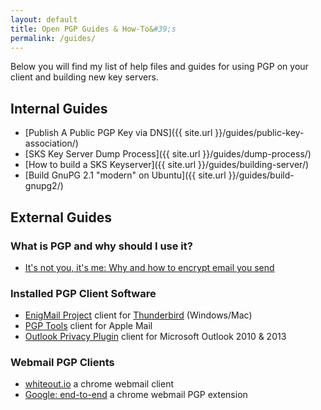 ```yaml
---
layout: default
title: Open PGP Guides & How-To&#39;s
permalink: /guides/
---
```


Below you will find my list of help files and guides for using PGP on your client and building new key servers.

## Internal Guides

* [Publish A Public PGP Key via DNS]({{ site.url }}/guides/public-key-association/)
* [SKS Key Server Dump Process]({{ site.url }}/guides/dump-process/)
* [How to build a SKS Keyserver]({{ site.url }}/guides/building-server/)
* [Build GnuPG 2.1 "modern" on Ubuntu]({{ site.url }}/guides/build-gnupg2/)

## External Guides

### What is PGP and why should I use it?

* <a href="https://whyencryptemail.net/" target="_blank">It's not you, it's me: Why and how to encrypt email you send</a>

### Installed PGP Client Software

* <a href="http://www.enigmail.net" target="_blank">EnigMail Project</a> client for <a href="https://www.mozilla.org/thunderbird/" target="_blank">Thunderbird</a> (Windows/Mac)
* <a href="https://gpgtools.org/" target="_blank">PGP Tools</a> client for Apple Mail
* <a href="https://github.com/dejavusecurity/OutlookPrivacyPlugin" target="_blank">Outlook Privacy Plugin</a> client for Microsoft Outlook 2010 & 2013

### Webmail PGP Clients

* <a href="https://whiteout.io/" target="_blank">whiteout.io</a> a chrome webmail client
* <a href="https://https://github.com/google/end-to-end" target="_blank">Google: end-to-end</a> a chrome webmail PGP extension
